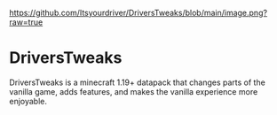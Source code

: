 [<https://github.com/Itsyourdriver/DriversTweaks/blob/main/image.png?raw=true>](https://raw.githubusercontent.com/Itsyourdriver/DriversTweaks/main/image.png?token=GHSAT0AAAAAABUJ2HRF3L23RO2IHXKC7EO4YW4SMGA)

# DriversTweaks
DriversTweaks is a minecraft 1.19+ datapack that changes parts of the vanilla game, adds features, and makes the vanilla experience more enjoyable.
